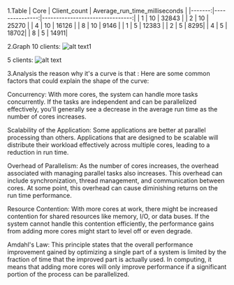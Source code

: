 1.Table
|   Core |   Client_count |   Average_run_time_milliseconds |
|-------:|---------------:|--------------------------------:|
|      1 |             10 |                           32843 |
|      2 |             10 |                           25270 |
|      4 |             10 |                           16126 |
|      8 |             10 |                            9146 |
|      1 |             5 |                            12383 |
|      2 |             5 |                              8295|
|      4 |             5 |                            18702|
|      8 |             5 |                            14911|

2.Graph
10 clients:
![alt text1](image-2.png)

5 clients:
![alt text](image-1.png)

3.Analysis
the reason why it's a curve is that :
Here are some common factors that could explain the shape of the curve:

Concurrency: With more cores, the system can handle more tasks concurrently. If the tasks are independent and can be parallelized effectively, you'll generally see a decrease in the average run time as the number of cores increases.

Scalability of the Application: Some applications are better at parallel processing than others. Applications that are designed to be scalable will distribute their workload effectively across multiple cores, leading to a reduction in run time.

Overhead of Parallelism: As the number of cores increases, the overhead associated with managing parallel tasks also increases. This overhead can include synchronization, thread management, and communication between cores. At some point, this overhead can cause diminishing returns on the run time performance.

Resource Contention: With more cores at work, there might be increased contention for shared resources like memory, I/O, or data buses. If the system cannot handle this contention efficiently, the performance gains from adding more cores might start to level off or even degrade.

Amdahl's Law: This principle states that the overall performance improvement gained by optimizing a single part of a system is limited by the fraction of time that the improved part is actually used. In computing, it means that adding more cores will only improve performance if a significant portion of the process can be parallelized. 